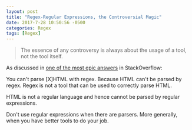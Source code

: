 ```yaml
---
layout: post
title: "Regex-Regular Expressions, the Controversial Magic"
date: 2017-7-28 10:50:56 -0500
categories: Regex
tags: [Regex]
---
```

> The essence of any controversy is always about the usage of a tool, not the tool itself.
<!--summary break-->

As discussed in [one of the most epic answers](https://stackoverflow.com/questions/1732348/regex-match-open-tags-except-xhtml-self-contained-tags) in StackOverflow:

You can't parse [X]HTML with regex. Because HTML can't be parsed by regex. Regex is not a tool that can be used to correctly parse HTML.

HTML is not a regular language and hence cannot be parsed by regular expressions.

Don't use regular expressions when there are parsers. More generally, when you have better tools to do your job.

